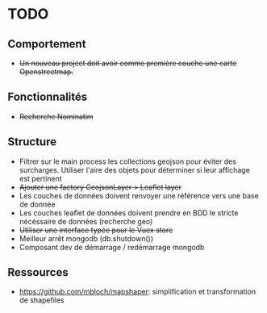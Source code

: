 # TODO

## Comportement

- ~~Un nouveau project doit avoir comme première couche une carte Openstreetmap.~~

## Fonctionnalités

- ~~Recherche Nominatim~~

## Structure

- Filtrer sur le main process les collections geojson pour éviter des surcharges. Utiliser l'aire des objets pour 
déterminer si leur affichage est pertinent
- ~~Ajouter une factory GeojsonLayer > Leaflet layer~~
- Les couches de données doivent renvoyer une référence vers une base de donnée
- Les couches leaflet de données doivent prendre en BDD le stricte nécéssaire de données (recherche geo)
- ~~Utiliser une interface typée pour le Vuex store~~
- Meilleur arrêt mongodb (db.shutdown())
- Composant dev de démarrage / redémarrage mongodb

## Ressources

- https://github.com/mbloch/mapshaper: simplification et transformation de shapefiles